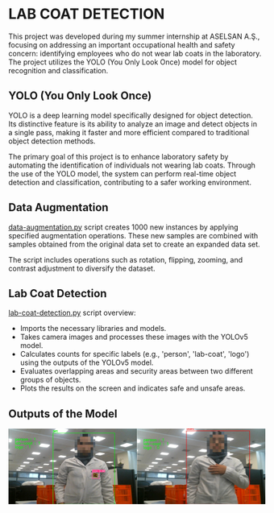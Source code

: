 # LAB COAT DETECTION

This project was developed during my summer internship at ASELSAN A.Ş., focusing on addressing an important occupational health and safety concern: identifying employees who do not wear lab coats in the laboratory. The project utilizes the YOLO (You Only Look Once) model for object recognition and classification.

## YOLO (You Only Look Once)

YOLO is a deep learning model specifically designed for object detection. Its distinctive feature is its ability to analyze an image and detect objects in a single pass, making it faster and more efficient compared to traditional object detection methods.

The primary goal of this project is to enhance laboratory safety by automating the identification of individuals not wearing lab coats. Through the use of the YOLO model, the system can perform real-time object detection and classification, contributing to a safer working environment.

## Data Augmentation

[data-augmentation.py](data-augmentation.py) script creates 1000 new instances by applying specified augmentation operations. These new samples are combined with samples obtained from the original data set to create an expanded data set.

The script includes operations such as rotation, flipping, zooming, and contrast adjustment to diversify the dataset.

## Lab Coat Detection

[lab-coat-detection.py](lab-coat-detection.py) script overview:
- Imports the necessary libraries and models.
- Takes camera images and processes these images with the YOLOv5 model.
- Calculates counts for specific labels (e.g., 'person', 'lab-coat', 'logo') using the outputs of the YOLOv5 model.
- Evaluates overlapping areas and security areas between two different groups of objects.
- Plots the results on the screen and indicates safe and unsafe areas.

## Outputs of the Model


<div style="display: flex; justify-content: space-between;">
    <img src="safe.png" alt="Safe" width="255" height="150">
    <img src="unsafe.png" alt="Unsafe" width="255" height="150">
</div>



